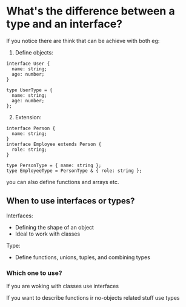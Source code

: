 # What's the difference between a type and an interface?

If you notice there are think that can be achieve with both eg:

1. Define objects:

```
interface User {
  name: string;
  age: number;
}

type UserType = {
  name: string;
  age: number;
};
```

2. Extension:

```
interface Person {
  name: string;
}
interface Employee extends Person {
  role: string;
}

type PersonType = { name: string };
type EmployeeType = PersonType & { role: string };
```

you can also define functions and arrays etc.

## When to use interfaces or types?

Interfaces:

- Defining the shape of an object
- Ideal to work with classes

Type:

- Define functions, unions, tuples, and combining types

### Which one to use?

If you are woking with classes use interfaces

If you want to describe functions ir no-objects related stuff use types
